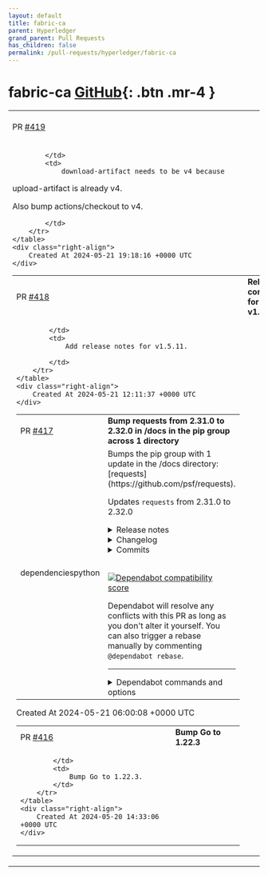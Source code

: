 ```yaml
---
layout: default
title: fabric-ca
parent: Hyperledger
grand_parent: Pull Requests
has_children: false
permalink: /pull-requests/hyperledger/fabric-ca
---
```


# fabric-ca <span class="fs-3 right-align">[GitHub](https://github.com/hyperledger/fabric-ca){: .btn .mr-4 }</span>


<div>
    <table>
        <tr>
            <td>
                PR <a href="https://github.com/hyperledger/fabric-ca/pull/419" class=".btn">#419</a>
            </td>
            <td>
                <b>
                    Bump actions/download-artifact to v4
                </b>
            </td>
        </tr>
        <tr>
            <td>
                
            </td>
            <td>
                download-artifact needs to be v4 because
upload-artifact is already v4.

Also bump actions/checkout to v4.

            </td>
        </tr>
    </table>
    <div class="right-align">
        Created At 2024-05-21 19:18:16 +0000 UTC
    </div>
</div>

<div>
    <table>
        <tr>
            <td>
                PR <a href="https://github.com/hyperledger/fabric-ca/pull/418" class=".btn">#418</a>
            </td>
            <td>
                <b>
                    Release commit for v1.5.11
                </b>
            </td>
        </tr>
        <tr>
            <td>
                
            </td>
            <td>
                Add release notes for v1.5.11.

            </td>
        </tr>
    </table>
    <div class="right-align">
        Created At 2024-05-21 12:11:37 +0000 UTC
    </div>
</div>

<div>
    <table>
        <tr>
            <td>
                PR <a href="https://github.com/hyperledger/fabric-ca/pull/417" class=".btn">#417</a>
            </td>
            <td>
                <b>
                    Bump requests from 2.31.0 to 2.32.0 in /docs in the pip group across 1 directory
                </b>
            </td>
        </tr>
        <tr>
            <td>
                <span class="chip">dependencies</span><span class="chip">python</span>
            </td>
            <td>
                Bumps the pip group with 1 update in the /docs directory: [requests](https://github.com/psf/requests).

Updates `requests` from 2.31.0 to 2.32.0
<details>
<summary>Release notes</summary>
<p><em>Sourced from <a href="https://github.com/psf/requests/releases">requests's releases</a>.</em></p>
<blockquote>
<h2>v2.32.0</h2>
<h2>2.32.0 (2024-05-20)</h2>
<h2>🐍 PYCON US 2024 EDITION 🐍</h2>
<p><strong>Security</strong></p>
<ul>
<li>Fixed an issue where setting <code>verify=False</code> on the first request from a
Session will cause subsequent requests to the <em>same origin</em> to also ignore
cert verification, regardless of the value of <code>verify</code>.
(<a href="https://github.com/psf/requests/security/advisories/GHSA-9wx4-h78v-vm56">https://github.com/psf/requests/security/advisories/GHSA-9wx4-h78v-vm56</a>)</li>
</ul>
<p><strong>Improvements</strong></p>
<ul>
<li><code>verify=True</code> now reuses a global SSLContext which should improve
request time variance between first and subsequent requests. It should
also minimize certificate load time on Windows systems when using a Python
version built with OpenSSL 3.x. (<a href="https://redirect.github.com/psf/requests/issues/6667">#6667</a>)</li>
<li>Requests now supports optional use of character detection
(<code>chardet</code> or <code>charset_normalizer</code>) when repackaged or vendored.
This enables <code>pip</code> and other projects to minimize their vendoring
surface area. The <code>Response.text()</code> and <code>apparent_encoding</code> APIs
will default to <code>utf-8</code> if neither library is present. (<a href="https://redirect.github.com/psf/requests/issues/6702">#6702</a>)</li>
</ul>
<p><strong>Bugfixes</strong></p>
<ul>
<li>Fixed bug in length detection where emoji length was incorrectly
calculated in the request content-length. (<a href="https://redirect.github.com/psf/requests/issues/6589">#6589</a>)</li>
<li>Fixed deserialization bug in JSONDecodeError. (<a href="https://redirect.github.com/psf/requests/issues/6629">#6629</a>)</li>
<li>Fixed bug where an extra leading <code>/</code> (path separator) could lead
urllib3 to unnecessarily reparse the request URI. (<a href="https://redirect.github.com/psf/requests/issues/6644">#6644</a>)</li>
</ul>
<p><strong>Deprecations</strong></p>
<ul>
<li>Requests has officially added support for CPython 3.12 (<a href="https://redirect.github.com/psf/requests/issues/6503">#6503</a>)</li>
<li>Requests has officially added support for PyPy 3.9 and 3.10 (<a href="https://redirect.github.com/psf/requests/issues/6641">#6641</a>)</li>
<li>Requests has officially dropped support for CPython 3.7 (<a href="https://redirect.github.com/psf/requests/issues/6642">#6642</a>)</li>
<li>Requests has officially dropped support for PyPy 3.7 and 3.8 (<a href="https://redirect.github.com/psf/requests/issues/6641">#6641</a>)</li>
</ul>
<p><strong>Documentation</strong></p>
<ul>
<li>Various typo fixes and doc improvements.</li>
</ul>
<p><strong>Packaging</strong></p>
<ul>
<li>Requests has started adopting some modern packaging practices.
The source files for the projects (formerly <code>requests</code>) is now located
in <code>src/requests</code> in the Requests sdist. (<a href="https://redirect.github.com/psf/requests/issues/6506">#6506</a>)</li>
<li>Starting in Requests 2.33.0, Requests will migrate to a PEP 517 build system
using <code>hatchling</code>. This should not impact the average user, but extremely old
versions of packaging utilities may have issues with the new packaging format.</li>
</ul>
<h2>New Contributors</h2>
<ul>
<li><a href="https://github.com/matthewarmand"><code>@​matthewarmand</code></a> made their first contribution in <a href="https://redirect.github.com/psf/requests/pull/6258">psf/requests#6258</a></li>
<li><a href="https://github.com/cpzt"><code>@​cpzt</code></a> made their first contribution in <a href="https://redirect.github.com/psf/requests/pull/6456">psf/requests#6456</a></li>
</ul>
<!-- raw HTML omitted -->
</blockquote>
<p>... (truncated)</p>
</details>
<details>
<summary>Changelog</summary>
<p><em>Sourced from <a href="https://github.com/psf/requests/blob/main/HISTORY.md">requests's changelog</a>.</em></p>
<blockquote>
<h2>2.32.0 (2024-05-20)</h2>
<p><strong>Security</strong></p>
<ul>
<li>Fixed an issue where setting <code>verify=False</code> on the first request from a
Session will cause subsequent requests to the <em>same origin</em> to also ignore
cert verification, regardless of the value of <code>verify</code>.
(<a href="https://github.com/psf/requests/security/advisories/GHSA-9wx4-h78v-vm56">https://github.com/psf/requests/security/advisories/GHSA-9wx4-h78v-vm56</a>)</li>
</ul>
<p><strong>Improvements</strong></p>
<ul>
<li><code>verify=True</code> now reuses a global SSLContext which should improve
request time variance between first and subsequent requests. It should
also minimize certificate load time on Windows systems when using a Python
version built with OpenSSL 3.x. (<a href="https://redirect.github.com/psf/requests/issues/6667">#6667</a>)</li>
<li>Requests now supports optional use of character detection
(<code>chardet</code> or <code>charset_normalizer</code>) when repackaged or vendored.
This enables <code>pip</code> and other projects to minimize their vendoring
surface area. The <code>Response.text()</code> and <code>apparent_encoding</code> APIs
will default to <code>utf-8</code> if neither library is present. (<a href="https://redirect.github.com/psf/requests/issues/6702">#6702</a>)</li>
</ul>
<p><strong>Bugfixes</strong></p>
<ul>
<li>Fixed bug in length detection where emoji length was incorrectly
calculated in the request content-length. (<a href="https://redirect.github.com/psf/requests/issues/6589">#6589</a>)</li>
<li>Fixed deserialization bug in JSONDecodeError. (<a href="https://redirect.github.com/psf/requests/issues/6629">#6629</a>)</li>
<li>Fixed bug where an extra leading <code>/</code> (path separator) could lead
urllib3 to unnecessarily reparse the request URI. (<a href="https://redirect.github.com/psf/requests/issues/6644">#6644</a>)</li>
</ul>
<p><strong>Deprecations</strong></p>
<ul>
<li>Requests has officially added support for CPython 3.12 (<a href="https://redirect.github.com/psf/requests/issues/6503">#6503</a>)</li>
<li>Requests has officially added support for PyPy 3.9 and 3.10 (<a href="https://redirect.github.com/psf/requests/issues/6641">#6641</a>)</li>
<li>Requests has officially dropped support for CPython 3.7 (<a href="https://redirect.github.com/psf/requests/issues/6642">#6642</a>)</li>
<li>Requests has officially dropped support for PyPy 3.7 and 3.8 (<a href="https://redirect.github.com/psf/requests/issues/6641">#6641</a>)</li>
</ul>
<p><strong>Documentation</strong></p>
<ul>
<li>Various typo fixes and doc improvements.</li>
</ul>
<p><strong>Packaging</strong></p>
<ul>
<li>Requests has started adopting some modern packaging practices.
The source files for the projects (formerly <code>requests</code>) is now located
in <code>src/requests</code> in the Requests sdist. (<a href="https://redirect.github.com/psf/requests/issues/6506">#6506</a>)</li>
<li>Starting in Requests 2.33.0, Requests will migrate to a PEP 517 build system
using <code>hatchling</code>. This should not impact the average user, but extremely old
versions of packaging utilities may have issues with the new packaging format.</li>
</ul>
</blockquote>
</details>
<details>
<summary>Commits</summary>
<ul>
<li><a href="https://github.com/psf/requests/commit/d6ebc4a2f1f68b7e355fb7e4dd5ffc0845547f9f"><code>d6ebc4a</code></a> v2.32.0</li>
<li><a href="https://github.com/psf/requests/commit/9a40d1277807f0a4f26c9a37eea8ec90faa8aadc"><code>9a40d12</code></a> Avoid reloading root certificates to improve concurrent performance (<a href="https://redirect.github.com/psf/requests/issues/6667">#6667</a>)</li>
<li><a href="https://github.com/psf/requests/commit/0c030f78d24f29a459dbf39b28b4cc765e2153d7"><code>0c030f7</code></a> Merge pull request <a href="https://redirect.github.com/psf/requests/issues/6702">#6702</a> from nateprewitt/no_char_detection</li>
<li><a href="https://github.com/psf/requests/commit/555b870eb19d497ddb67042645420083ec8efb02"><code>555b870</code></a> Allow character detection dependencies to be optional in post-packaging steps</li>
<li><a href="https://github.com/psf/requests/commit/d6dded3f00afcf56a7e866cb0732799045301eb0"><code>d6dded3</code></a> Merge pull request <a href="https://redirect.github.com/psf/requests/issues/6700">#6700</a> from franekmagiera/update-redirect-to-invalid-uri-test</li>
<li><a href="https://github.com/psf/requests/commit/bf24b7d8d17da34be720c19e5978b2d3bf94a53b"><code>bf24b7d</code></a> Use an invalid URI that will not cause httpbin to throw 500</li>
<li><a href="https://github.com/psf/requests/commit/2d5f54779ad174035c5437b3b3c1146b0eaf60fe"><code>2d5f547</code></a> Pin 3.8 and 3.9 runners back to macos-13 (<a href="https://redirect.github.com/psf/requests/issues/6688">#6688</a>)</li>
<li><a href="https://github.com/psf/requests/commit/f1bb07d39b74d6444e333879f8b8a3d9dd4d2311"><code>f1bb07d</code></a> Merge pull request <a href="https://redirect.github.com/psf/requests/issues/6687">#6687</a> from psf/dependabot/github_actions/github/codeql-act...</li>
<li><a href="https://github.com/psf/requests/commit/60047ade64b0b882cbc94e047198818ab580911e"><code>60047ad</code></a> Bump github/codeql-action from 3.24.0 to 3.25.0</li>
<li><a href="https://github.com/psf/requests/commit/31ebb8102c00f8cf8b396a6356743cca4362e07b"><code>31ebb81</code></a> Merge pull request <a href="https://redirect.github.com/psf/requests/issues/6682">#6682</a> from frenzymadness/pytest8</li>
<li>Additional commits viewable in <a href="https://github.com/psf/requests/compare/v2.31.0...v2.32.0">compare view</a></li>
</ul>
</details>
<br />


[![Dependabot compatibility score](https://dependabot-badges.githubapp.com/badges/compatibility_score?dependency-name=requests&package-manager=pip&previous-version=2.31.0&new-version=2.32.0)](https://docs.github.com/en/github/managing-security-vulnerabilities/about-dependabot-security-updates#about-compatibility-scores)

Dependabot will resolve any conflicts with this PR as long as you don't alter it yourself. You can also trigger a rebase manually by commenting `@dependabot rebase`.

[//]: # (dependabot-automerge-start)
[//]: # (dependabot-automerge-end)

---

<details>
<summary>Dependabot commands and options</summary>
<br />

You can trigger Dependabot actions by commenting on this PR:
- `@dependabot rebase` will rebase this PR
- `@dependabot recreate` will recreate this PR, overwriting any edits that have been made to it
- `@dependabot merge` will merge this PR after your CI passes on it
- `@dependabot squash and merge` will squash and merge this PR after your CI passes on it
- `@dependabot cancel merge` will cancel a previously requested merge and block automerging
- `@dependabot reopen` will reopen this PR if it is closed
- `@dependabot close` will close this PR and stop Dependabot recreating it. You can achieve the same result by closing it manually
- `@dependabot show <dependency name> ignore conditions` will show all of the ignore conditions of the specified dependency
- `@dependabot ignore <dependency name> major version` will close this group update PR and stop Dependabot creating any more for the specific dependency's major version (unless you unignore this specific dependency's major version or upgrade to it yourself)
- `@dependabot ignore <dependency name> minor version` will close this group update PR and stop Dependabot creating any more for the specific dependency's minor version (unless you unignore this specific dependency's minor version or upgrade to it yourself)
- `@dependabot ignore <dependency name>` will close this group update PR and stop Dependabot creating any more for the specific dependency (unless you unignore this specific dependency or upgrade to it yourself)
- `@dependabot unignore <dependency name>` will remove all of the ignore conditions of the specified dependency
- `@dependabot unignore <dependency name> <ignore condition>` will remove the ignore condition of the specified dependency and ignore conditions
You can disable automated security fix PRs for this repo from the [Security Alerts page](https://github.com/hyperledger/fabric-ca/network/alerts).

</details>
            </td>
        </tr>
    </table>
    <div class="right-align">
        Created At 2024-05-21 06:00:08 +0000 UTC
    </div>
</div>

<div>
    <table>
        <tr>
            <td>
                PR <a href="https://github.com/hyperledger/fabric-ca/pull/416" class=".btn">#416</a>
            </td>
            <td>
                <b>
                    Bump Go to 1.22.3
                </b>
            </td>
        </tr>
        <tr>
            <td>
                
            </td>
            <td>
                Bump Go to 1.22.3.
            </td>
        </tr>
    </table>
    <div class="right-align">
        Created At 2024-05-20 14:33:06 +0000 UTC
    </div>
</div>

